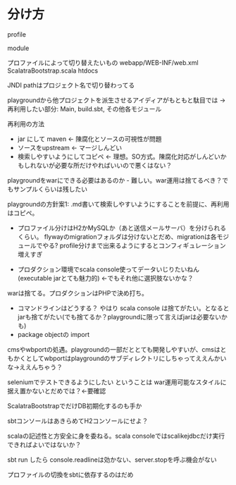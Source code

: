 # 分け方

profile

module


プロファイルによって切り替えたいもの
webapp/WEB-INF/web.xml
ScalatraBootstrap.scala
htdocs

JNDI pathはプロジェクト名で切り替わってる

playgroundから他プロジェクトを派生させるアイディアがもともと駄目では → 再利用したい部分: Main, build.sbt, その他各モジュール

再利用の方法
- jar にして maven ← 陳腐化とソースの可視性が問題
- ソースをupstream ← マージしんどい
- 検索しやすいようにしてコピペ ← 理想。SO方式。陳腐化対応がしんどいかもしれないが必要な所だけやればいいので悪くはない？

playgroundをwarにできる必要はあるのか - 難しい。war運用は捨てるべき？でもサンプルくらいは残したい


playgroundの方針案1: .md書いて検索しやすいようにすることを前提に、再利用はコピペ。
- プロファイル分けはH2かMySQLか（あと送信メールサーバ）を分けられるくらい。 flywayのmigrationフォルダは分けないとだめ、migrationは各モジュールでやる? profile分けまで出来るようにするとコンフィギュレーション増えすぎ

- プロダクション環境でscala console使ってデータいじりたいねん(executable jarとても魅力的) ←でもそれ他に選択肢ないかな？

warは捨てる。プロダクションはPHPで決め打ち。
- コマンドラインはどうする？ やはり scala console は捨てがたい。となると jarも捨てがたい(でも捨てるか？playgroundに限って言えばjarは必要ないかも)
- package objectの import

cmsやwbportの処遇。playgroundの一部だととても開発しやすいが、cmsはともかくとしてwbportはplaygroundのサブディレクトリにしちゃってええんかいな→ええんちゃう？

seleniumでテストできるようにしたい ということは war運用可能なスタイルに据え置かないとだめでは？←要確認

ScalatraBootstrapでだけDB初期化するのも手か

sbtコンソールはあきらめてH2コンソールにせよ？

scalaの記述性と方安全に身を委ねる。scala consoleではscalikejdbcだけ実行できればよいではないか？

sbt run したら console.readlineは効かない、server.stopを呼ぶ機会がない

プロファイルの切換をsbtに依存するのはだめ
